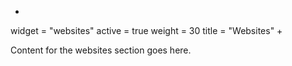 +
widget = "websites"
active = true
weight = 30
title = "Websites"
+

Content for the websites section goes here.